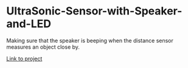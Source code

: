 # UltraSonic-Sensor-with-Speaker-and-LED
Making sure that the speaker is beeping when the distance sensor measures an object close by.  

[Link to project](https://www.tinkercad.com/things/ad1o2y8SlKp)
